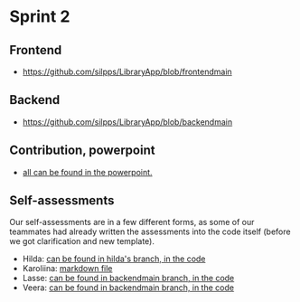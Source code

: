 # Sprint 2

## Frontend
- https://github.com/silpps/LibraryApp/blob/frontendmain

## Backend
- https://github.com/silpps/LibraryApp/blob/backendmain

## Contribution, powerpoint
- [all can be found in the powerpoint.](https://github.com/silpps/LibraryApp/blob/main/SPRINT_2.pdf)

## Self-assessments 

Our self-assessments are in a few different forms, as some of our teammates had already written the assessments into the code itself (before we got clarification and new template).
- Hilda: [can be found in hilda's branch, in the code ](https://github.com/silpps/LibraryApp/tree/hilda)
- Karoliina: [markdown file](https://github.com/silpps/LibraryApp/blob/frontendmain/karoliina_self_assessment.md) 
- Lasse: [can be found in backendmain branch, in the code  ](https://github.com/silpps/LibraryApp/blob/backendmain)
- Veera: [can be found in backendmain branch, in the code](https://github.com/silpps/LibraryApp/blob/backendmain)
